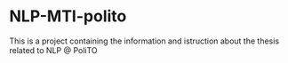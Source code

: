# NLP-MTI-polito
This is a project containing the information and istruction about the thesis related to NLP @ PoliTO
